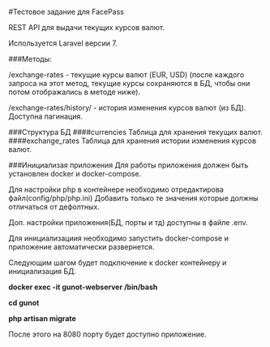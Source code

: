 #Тестовое задание для FacePass

REST API для выдачи текущих курсов валют.

Используется Laravel версии 7.

###Методы:
 
/exchange-rates - текущие курсы валют (EUR, USD) (после каждого запроса на этот метод, текущие курсы сохраняются в БД, чтобы они потом отображались в методе ниже).

/exchange-rates/history/ - история изменения курсов валют (из БД). Доступна пагинация.

###Структура БД
####currencies
Таблица для хранения текущих валют.
####exchange_rates
Таблица для хранения истории изменения курсов валют.

###Инициализая приложения
Для работы приложения должен быть установлен docker и docker-compose.

Для настройки php в контейнере необходимо отредактирова файл(config/php/php.ini) Добавить только те значения которые должны отличаться от дефолтных.

Доп. настройки приложения(БД, порты и тд) доступны в файле .env.

Для инициализациия необходимо запустить docker-compose и приложение автоматически развернется.

Следующим шагом будет подключение к docker контейнеру и инициализация БД.

**docker exec -it gunot-webserver /bin/bash**

**cd gunot**

**php artisan migrate**

После этого на 8080 порту будет доступно приложение.